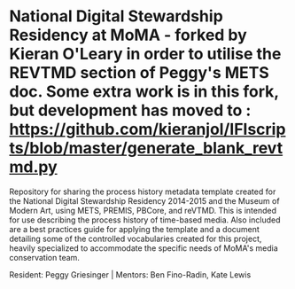 # National Digital Stewardship Residency at MoMA - forked by Kieran O'Leary in order to utilise the REVTMD section of Peggy's METS doc. Some extra work is in this fork, but development has moved to : https://github.com/kieranjol/IFIscripts/blob/master/generate_blank_revtmd.py
Repository for sharing the process history metadata template created for the National Digital Stewardship Residency 2014-2015 and the Museum of Modern Art, using METS, PREMIS, PBCore, and reVTMD. This is intended for use describing the process history of time-based media. Also included are a best practices guide for applying the template and a document detailing some of the controlled vocabularies created for this project, heavily specialized to accommodate the specific needs of MoMA's media conservation team.

Resident: Peggy Griesinger | 
Mentors: Ben Fino-Radin, Kate Lewis
